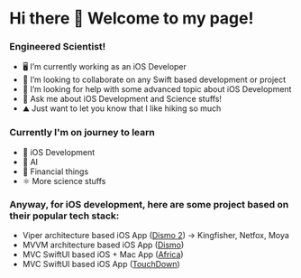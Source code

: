 # Hi there 👋 Welcome to my page!

### Engineered Scientist!
- 🖥 I’m currently working as an iOS Developer
- 🤝 I’m looking to collaborate on any Swift based development or project
- 🤔 I’m looking for help with some advanced topic about iOS Development
- 💬 Ask me about iOS Development and Science stuffs!
- ⛰ Just want to let you know that I like hiking so much


### Currently I'm on journey to learn
- 🍎 iOS Development
- 🧠 AI
- 🤑 Financial things
- ⚛ More science stuffs

### Anyway, for iOS development, here are some project based on their popular tech stack:
- Viper architecture based iOS App ([Dismo 2](https://github.com/oddesa/Dismo-2)) -> Kingfisher, Netfox, Moya
- MVVM architecture based iOS App ([Dismo](https://github.com/oddesa/Dismo)) 
- MVC SwiftUI based iOS + Mac App ([Africa](https://github.com/oddesa/Africa)) 
- MVC SwiftUI based iOS App ([TouchDown](https://github.com/oddesa/TouchDown))
<!--
**oddesa/oddesa** is a ✨ _special_ ✨ repository because its `README.md` (this file) appears on your GitHub profile.

Here are some ideas to get you started:

- 🔭 I’m currently working on ...
- 🌱 I’m currently learning ...
- 👯 I’m looking to collaborate on ...
- 🤔 I’m looking for help with ...
- 💬 Ask me about ...
- 📫 How to reach me: ...
- 😄 Pronouns: ...
- ⚡ Fun fact: ...
-->
